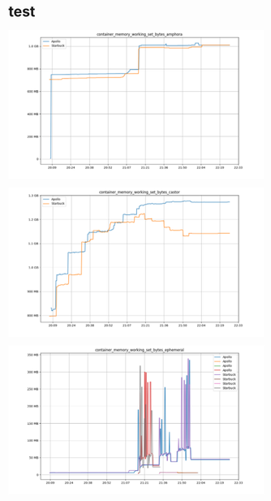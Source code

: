 # test

![Graph](../../img/container_memory_working_set_bytes_amphora.png)

![Graph](../../img/container_memory_working_set_bytes_castor.png)

![Graph](../../img/container_memory_working_set_bytes_ephemeral.png)
